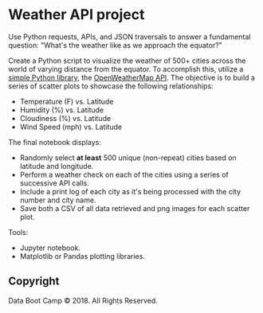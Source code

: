 # Weather API project
Use Python requests, APIs, and JSON traversals to answer a fundamental question: "What's the weather like as we approach the equator?"

Create a Python script to visualize the weather of 500+ cities across the world of varying distance from the equator. To accomplish this, utilize a [simple Python library](https://pypi.python.org/pypi/citipy), the [OpenWeatherMap API](https://openweathermap.org/api).
The objective is to build a series of scatter plots to showcase the following relationships:

* Temperature (F) vs. Latitude
* Humidity (%) vs. Latitude
* Cloudiness (%) vs. Latitude
* Wind Speed (mph) vs. Latitude

The final notebook displays:

* Randomly select **at least** 500 unique (non-repeat) cities based on latitude and longitude.
* Perform a weather check on each of the cities using a series of successive API calls.
* Include a print log of each city as it's being processed with the city number and city name.
* Save both a CSV of all data retrieved and png images for each scatter plot.

Tools:

* Jupyter notebook.
* Matplotlib or Pandas plotting libraries.


## Copyright

Data Boot Camp © 2018. All Rights Reserved.
